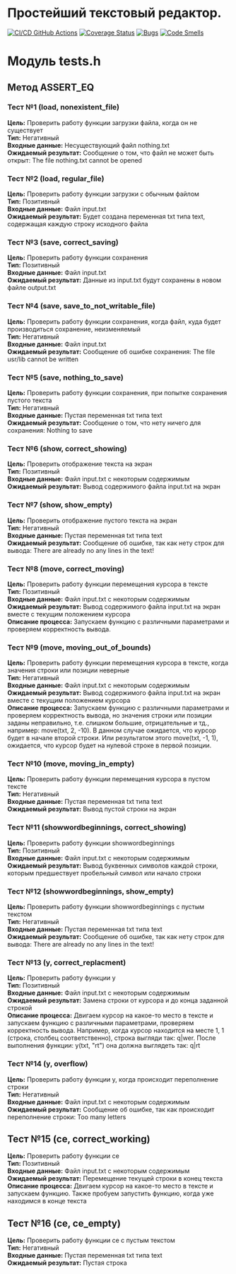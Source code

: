 # Простейший текстовый редактор.
[![CI/CD GitHub Actions](https://github.com/ChirpaEwok/lab2/actions/workflows/test-action.yml/badge.svg)](https://github.com/ChirpaEwok/lab2/actions/workflows/test-action.yml)
[![Coverage Status](https://coveralls.io/repos/github/ChirpaEwok/lab2/badge.svg?branch=master)](https://coveralls.io/github/ChirpaEwok/lab2?branch=master)
[![Bugs](https://sonarcloud.io/api/project_badges/measure?project=ChirpaEwok_lab2&metric=bugs)](https://sonarcloud.io/summary/new_code?id=ChirpaEwok_lab2)
[![Code Smells](https://sonarcloud.io/api/project_badges/measure?project=ChirpaEwok_lab2&metric=code_smells)](https://sonarcloud.io/summary/new_code?id=ChirpaEwok_lab2)

# Модуль tests.h
## Метод ASSERT_EQ

### Тест №1 (load, nonexistent_file)
<b>Цель:</b> Проверить работу функции загрузки файла, когда он не существует <br/>
<b>Тип:</b> Негативный <br/>
<b>Входные данные:</b> Несуществующий файл nothing.txt <br/>
<b>Ожидаемый результат:</b> Сообщение о том, что файл не может быть открыт: The file nothing.txt cannot be opened <br/>

### Тест №2 (load, regular_file)
<b>Цель:</b> Проверить работу функции загрузки с обычным файлом <br/>
<b>Тип:</b> Позитивный <br>
<b>Входные данные:</b> Файл input.txt <br/>
<b>Ожидаемый результат:</b> Будет создана переменная txt типа text, содержащая каждую строку исходного файла <br/>

### Тест №3 (save, correct_saving)
<b>Цель:</b> Проверить работу функции сохранения <br/>
<b>Тип:</b> Позитивный <br/>
<b>Входные данные:</b> Файл input.txt <br/>
<b>Ожидаемый результат:</b> Данные из input.txt будут сохранены в новом файле output.txt <br/>

### Тест №4 (save, save_to_not_writable_file)
<b>Цель:</b> Проверить работу функции сохранения, когда файл, куда будет производиться сохранение, неизменяемый <br/>
<b>Тип:</b> Негативный <br/>
<b>Входные данные:</b> Файл input.txt <br/>
<b>Ожидаемый результат:</b> Сообщение об ошибке сохранения: The file usr/lib cannot be written <br/>

### Тест №5 (save, nothing_to_save)
<b>Цель:</b> Проверить работу функции сохранения, при попытке сохранения пустого текста <br/>
<b>Тип:</b> Негативный <br/>
<b>Входные данные:</b> Пустая переменная txt типа text <br/>
<b>Ожидаемый результат:</b> Сообщение о том, что нету ничего для сохранения: Nothing to save <br/>

### Тест №6 (show, correct_showing)
<b>Цель:</b> Проверить отображение текста на экран <br/>
<b>Тип:</b> Позитивный <br/>
<b>Входные данные:</b> Файл input.txt с некоторым содержимым <br/>
<b>Ожидаемый результат:</b> Вывод содержимого файла input.txt на экран <br/>

### Тест №7 (show, show_empty)
<b>Цель:</b> Проверить отображение пустого текста на экран <br/>
<b>Тип:</b> Негативный <br/>
<b>Входные данные:</b> Пустая переменная txt типа text <br/>
<b>Ожидаемый результат:</b> Сообщение об ошибке, так как нету строк для вывода: There are already no any lines in the text! <br/>

### Тест №8 (move, correct_moving)
<b>Цель:</b> Проверить работу функции перемещения курсора в тексте <br/>
<b>Тип:</b> Позитивный <br/>
<b>Входные данные:</b> Файл input.txt с некоторым содержимым <br/>
<b>Ожидаемый результат:</b> Вывод содержимого файла input.txt на экран вместе с текущим положением курсора <br/>
<b>Описание процесса:</b> Запускаем функцию с различными параметрами и проверяем корректность вывода. <br/>

### Тест №9 (move, moving_out_of_bounds)
<b>Цель:</b> Проверить работу функции перемещения курсора в тексте, когда значения строки или позиции неверные <br/>
<b>Тип:</b> Негативный <br/>
<b>Входные данные:</b> Файл input.txt с некоторым содержимым <br/>
<b>Ожидаемый результат:</b> Вывод содержимого файла input.txt на экран вместе с текущим положением курсора <br/>
<b>Описание процесса:</b> Запускаем функцию с различными параметрами и проверяем корректность вывода, но значения строки или позиции заданы неправильно, т.е. слишком большие, отрицательные и тд., например: move(txt, 2, -10). В данном случае ожидается, что курсор будет в начале второй строки. Или результатом этого move(txt, -1, 1), ожидается, что курсор будет на нулевой строке в первой позиции. <br/>

### Тест №10 (move, moving_in_empty)
<b>Цель:</b> Проверить работу функции перемещения курсора в пустом тексте <br/>
<b>Тип:</b> Негативный <br/>
<b>Входные данные:</b> Пустая переменная txt типа text <br/>
<b>Ожидаемый результат:</b> Вывод пустой строки на экран <br/>

### Тест №11 (showwordbeginnings, correct_showing)
<b>Цель:</b> Проверить работу функции showwordbeginnings <br/>
<b>Тип:</b> Позитивный <br/>
<b>Входные данные:</b> Файл input.txt с некоторым содержимым <br/>
<b>Ожидаемый результат:</b> Вывод буквенных символов каждой строки, которым предшествует пробельный символ или начало строки <br/>

### Тест №12 (showwordbeginnings, show_empty)
<b>Цель:</b> Проверить работу функции showwordbeginnings с пустым текстом <br/>
<b>Тип:</b> Негативный <br/>
<b>Входные данные:</b> Пустая переменная txt типа text <br/>
<b>Ожидаемый результат:</b> Сообщение об ошибке, так как нету строк для вывода: There are already no any lines in the text! <br/>

### Тест №13 (y, correct_replacment)
<b>Цель:</b> Проверить работу функции y <br/>
<b>Тип:</b> Позитивный <br/>
<b>Входные данные:</b> Файл input.txt с некоторым содержимым <br/>
<b>Ожидаемый результат:</b> Замена строки от курсора и до конца заданной строкой <br/>
<b>Описание процесса:</b> Двигаем курсор на какое-то место в тексте и запускаем функцию с различными параметрами, проверяем корректность вывода. Например, когда курсор находится на месте 1, 1 (строка, столбец соответственно), строка выгляди так: q|wer. После выполнения функции: y(txt, "rt") она должна выглядеть так: q|rt <br/>

### Тест №14 (y, overflow)
<b>Цель:</b> Проверить работу функции y, когда происходит переполнение строки <br/>
<b>Тип:</b> Негативный <br/>
<b>Входные данные:</b> Файл input.txt с некоторым содержимым <br/>
<b>Ожидаемый результат:</b> Сообщение об ошибке, так как происходит переполнение строки: Too many letters <br/>

## Тест №15 (ce, correct_working)
<b>Цель:</b> Проверить работу функции ce <br/>
<b>Тип:</b> Позитивный <br/>
<b>Входные данные:</b> Файл input.txt с некоторым содержимым <br/>
<b>Ожидаемый результат:</b> Перемещение текущей строки в конец текста <br/>
<b>Описание процесса:</b>  Двигаем курсор на какое-то место в тексте и запускаем функцию. Также пробуем запустить функцию, когда уже находимся в конце текста <br/>

## Тест №16 (ce, ce_empty)
<b>Цель:</b> Проверить работу функции ce с пустым текстом <br/>
<b>Тип:</b> Негативный <br/>
<b>Входные данные:</b> Пустая переменная txt типа text <br/>
<b>Ожидаемый результат:</b> Пустая строка <br/>
